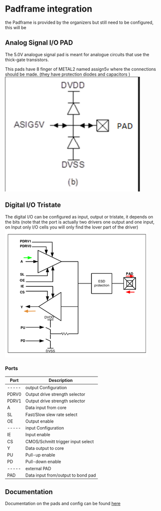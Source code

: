 # Padframe integration

the Padframe is provided by the organizers but still need to be configured, this will be 

## Analog Signal I/O PAD

The 5.0V analogue signal pad is meant for analogue circuits that use the thick-gate transistors.

This pads have 8 finger of METAL2 named assign5v where the connections should be made. (they have protection diodes and capacitors )
![analog I/O](an_io.png)
## Digital I/O Tristate
The digital I/O can be configured as input, output or tristate, it depends on the bits (note that the port is actually two drivers one output and one input, on Input only I/O cells you will only find the lover part of the driver)
![digital I/O](tri_io.png)
### Ports
| Port  | Description                         |
|-------|-------------------------------------|
| ----- | output Configuration                |
| PDRV0 | Output drive strength selector      |
| PDRV1 | Output drive strength selector      |
| A     | Data input from core                |
| SL    | Fast/Slow slew rate select          |
| OE    | Output enable                       |
| ----- | input Configuration                 |
| IE    | Input enable                        |
| CS    | CMOS/Schmitt trigger input select   |
| Y     | Data output to core                 |
| PU    | Pull-up enable                      |
| PD    | Pull-down enable                    |
| ----- | external PAD                        |
| PAD   | Data input from/output to bond pad  |


## Documentation

Documentation on the pads and config can be found [here](https://gf180mcu-pdk.readthedocs.io/en/latest/IPs/IO/gf180mcu_fd_io/digital.html)

